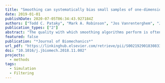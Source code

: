 ```yaml
---
title: "Smoothing can systematically bias small samples of one-dimensional biomechanical continua"
date: 2019-01-01
publishDate: 2020-07-05T06:34:43.927184Z
authors: ["Todd C. Pataky", "Mark A. Robinson", "Jos Vanrenterghem", "John H. Challis"]
publication_types: ["2"]
abstract: "The quality with which smoothing algorithms perform is often assessed in simulation by starting with a known 1D datum, adding noise, smoothing the noisy data, then quantifying the difference between the smoothed data and known datum, often using mean-square error (MSE). While effectively summarizing overall difference, MSE fails to capture localized, one-sided errors. This paper describes how smoothing noisy 1D data using a variety of algorithms can introduce systematic bias, and quantiﬁes this bias using the false positive rate (FPR): the probability that a smoothing algorithm will yield a dataset whose 1D mean differs signiﬁcantly from its true 1D datum. A simulation study was conducted involving six 1D datum continua, and four smoothing algorithms whose parameters were systematically manipulated along with sample size and noise amplitude. Approximately ten million simulation iterations were evaluated. FPRs were calculated at a ¼ 0:05, based on the calculated smoothness of the resulting datasets. Results showed that FPRs were much higher than the expected value of a, and in many cases approached 100%. FPRs were highest with aggressive smoothing parameters, large sample sizes and small noise amplitudes, irrespective of both smoothing algorithm and the 1D datum. These results suggest that smoothing 1D biomechanical data can introduce statistical bias with relatively high probability. The implications are experiment-speciﬁc because the biomechanical meaning of 1D changes can vary vastly between datasets. Smoothing-induced bias should be a cause for general concern when small 1D changes have non-trivial biomechanical consequences."
featured: false
publication: "*Journal of Biomechanics*"
url_pdf: "https://linkinghub.elsevier.com/retrieve/pii/S0021929018308339"
doi: "10.1016/j.jbiomech.2018.11.002"
projects:
  - methods
tags:
  - Simulation
  - Filtering
---
```

